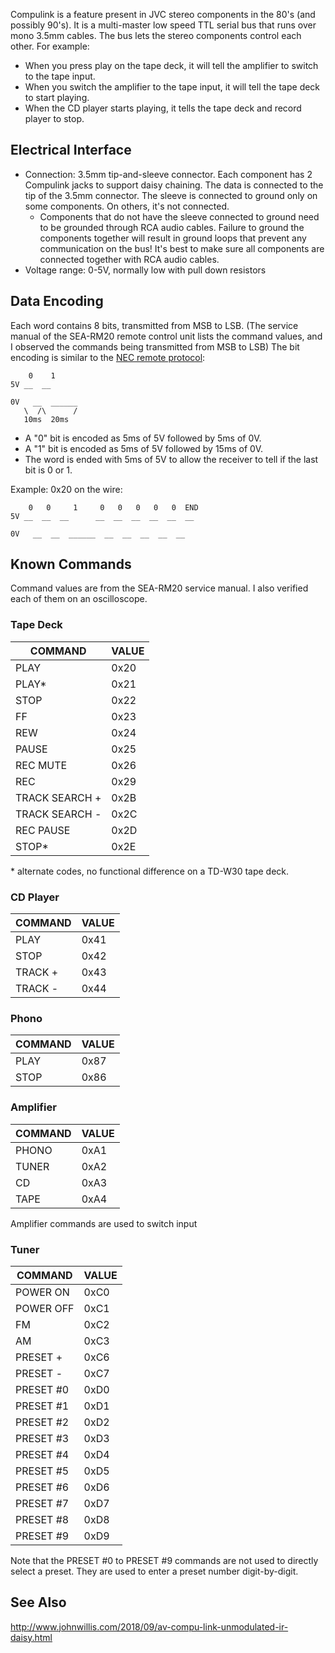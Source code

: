 Compulink is a feature present in JVC stereo components in the 80's (and possibly 90's). It is a multi-master low speed TTL serial bus that runs over mono 3.5mm cables. The bus lets the stereo components control each other. For example:
- When you press play on the tape deck, it will tell the amplifier to switch to the tape input. 
- When you switch the amplifier to the tape input, it will tell the tape deck to start playing. 
- When the CD player starts playing, it tells the tape deck and record player to stop.

## Electrical Interface
- Connection: 3.5mm tip-and-sleeve connector. Each component has 2 Compulink jacks to support daisy chaining. The data is connected to the tip of the 3.5mm connector. The sleeve is connected to ground only on some components. On others, it's not connected.
  - Components that do not have the sleeve connected to ground need to be grounded through RCA audio cables. Failure to ground the components together will result in ground loops that prevent any communication on the bus! It's best to make sure all components are connected together with RCA audio cables.
- Voltage range: 0-5V, normally low with pull down resistors

## Data Encoding
Each word contains 8 bits, transmitted from MSB to LSB. (The service manual of the SEA-RM20 remote control unit lists the command values, and I observed the commands being transmitted from MSB to LSB) The bit encoding is similar to the [NEC remote protocol](https://www.circuitvalley.com/2013/09/nec-protocol-ir-infrared-remote-control.html):

        0    1
    5V __  __
    
    0V   __  ______
       \  /\      /      
       10ms  20ms
- A "0" bit is encoded as 5ms of 5V followed by 5ms of 0V.
- A "1" bit is encoded as 5ms of 5V followed by 15ms of 0V.
- The word is ended with 5ms of 5V to allow the receiver to tell if the last bit is 0 or 1.

Example: 0x20 on the wire:

        0   0     1     0   0   0   0   0  END
    5V __  __  __      __  __  __  __  __  __
    
    0V   __  __  ______  __  __  __  __  __  

## Known Commands
Command values are from the SEA-RM20 service manual. I also verified each of them on an oscilloscope.

### Tape Deck
COMMAND        | VALUE
---------------|------
PLAY           | 0x20
PLAY*          | 0x21
STOP           | 0x22
FF             | 0x23
REW            | 0x24
PAUSE          | 0x25
REC MUTE       | 0x26
REC            | 0x29
TRACK SEARCH + | 0x2B
TRACK SEARCH - | 0x2C
REC PAUSE      | 0x2D
STOP*          | 0x2E

\* alternate codes, no functional difference on a TD-W30 tape deck.

### CD Player
COMMAND | VALUE
--------|------
PLAY    | 0x41
STOP    | 0x42
TRACK + | 0x43
TRACK - | 0x44

### Phono
COMMAND | VALUE
--------|------
PLAY    | 0x87
STOP    | 0x86

### Amplifier
COMMAND | VALUE
--------|------
PHONO   | 0xA1
TUNER   | 0xA2
CD      | 0xA3
TAPE    | 0xA4

Amplifier commands are used to switch input

### Tuner
COMMAND   | VALUE
----------|------
POWER ON  | 0xC0
POWER OFF | 0xC1
FM        | 0xC2
AM        | 0xC3
PRESET +  | 0xC6
PRESET -  | 0xC7
PRESET #0 | 0xD0
PRESET #1 | 0xD1
PRESET #2 | 0xD2
PRESET #3 | 0xD3
PRESET #4 | 0xD4
PRESET #5 | 0xD5
PRESET #6 | 0xD6
PRESET #7 | 0xD7
PRESET #8 | 0xD8
PRESET #9 | 0xD9

Note that the PRESET #0 to PRESET #9 commands are not used to directly select a preset. They are used to enter a preset number digit-by-digit.

## See Also
http://www.johnwillis.com/2018/09/av-compu-link-unmodulated-ir-daisy.html
